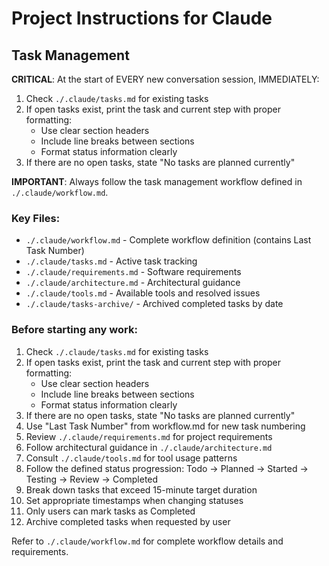 # Project Instructions for Claude

## Task Management

**CRITICAL**: At the start of EVERY new conversation session, IMMEDIATELY:
1. Check `./.claude/tasks.md` for existing tasks
2. If open tasks exist, print the task and current step with proper formatting:
   - Use clear section headers
   - Include line breaks between sections
   - Format status information clearly
3. If there are no open tasks, state "No tasks are planned currently"

**IMPORTANT**: Always follow the task management workflow defined in `./.claude/workflow.md`.

### Key Files:
- `./.claude/workflow.md` - Complete workflow definition (contains Last Task Number)
- `./.claude/tasks.md` - Active task tracking
- `./.claude/requirements.md` - Software requirements
- `./.claude/architecture.md` - Architectural guidance
- `./.claude/tools.md` - Available tools and resolved issues
- `./.claude/tasks-archive/` - Archived completed tasks by date

### Before starting any work:
1. Check `./.claude/tasks.md` for existing tasks
2. If open tasks exist, print the task and current step with proper formatting:
   - Use clear section headers
   - Include line breaks between sections
   - Format status information clearly
3. If there are no open tasks, state "No tasks are planned currently"
4. Use "Last Task Number" from workflow.md for new task numbering
5. Review `./.claude/requirements.md` for project requirements
6. Follow architectural guidance in `./.claude/architecture.md`
7. Consult `./.claude/tools.md` for tool usage patterns
8. Follow the defined status progression: Todo → Planned → Started → Testing → Review → Completed
9. Break down tasks that exceed 15-minute target duration
10. Set appropriate timestamps when changing statuses
11. Only users can mark tasks as Completed
12. Archive completed tasks when requested by user

Refer to `./.claude/workflow.md` for complete workflow details and requirements.